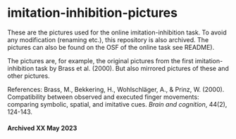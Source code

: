 # imitation-inhibition-pictures

These are the pictures used for the online imitation-inhibition task. To avoid any modification (renaming etc.), this repository is also archived. The pictures can also be found on the OSF of the online task see README). 

The pictures are, for example, the original pictures from the first imitation-inhibition task by Brass et al. (2000). But also mirrored pictures of these and other pictures. 

References:
Brass, M., Bekkering, H., Wohlschläger, A., & Prinz, W. (2000). Compatibility between observed and executed finger movements: comparing symbolic, spatial, and imitative cues. _Brain and cognition_, 44(2), 124-143.

#### Archived XX May 2023
